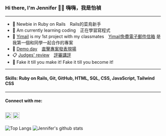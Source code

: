 ### Hi there, I'm Jennifer 💁‍♀️ 嗨嗨，我是怡禎
---
- 🔭 Newbie in Ruby on Rails　Rails的菜鳥新手
- 🌱 Am currently learning coding　正在學習寫程式
- 📨 [Yimail](https://yimails.com) is my 1st project with my classmates　[Yimail免費電子郵件信箱](https://yimails.com) 是我第一個和同學一起合作的專案
- 👀 [Demo day](https://www.youtube.com/watch?v=xovaoTHCiaM)　[直擊專案發表現場](https://www.youtube.com/watch?v=xovaoTHCiaM)
- 📋 [Judges' review](https://www.youtube.com/watch?v=6VUF0bmSf7o)　[評審講評](https://www.youtube.com/watch?v=6VUF0bmSf7o) 
- 💼 Fake it till you make it! Fake it till you become it!
---
#### Skills: Ruby on Rails, Git, GitHub, HTML, SQL, CSS, JavaScript, Tailwind CSS
---
#### Connect with me:
[<img align="left" alt="https://www.facebook.com/jennifer.lin.5030" width="22px" src="https://user-images.githubusercontent.com/92965935/150644540-55ae2434-2ae1-4711-b67d-1827740689b5.png" />](https://www.facebook.com/jennifer.lin.5030)
[<img align="left" alt="https://www.instagram.com/jennifer7793/" width="22px" src="https://user-images.githubusercontent.com/92965935/150644531-3705291e-a9b7-4a85-8362-7cb4078762e9.png" />](https://www.instagram.com/jennifer7793/)</br>
---
![Top Langs](https://github-readme-stats.vercel.app/api/top-langs/?username=jennifer7793&layout=compact&theme=radical)
![Jennifer's github stats](https://github-readme-stats.vercel.app/api?username=jennifer7793&theme=jolly)
